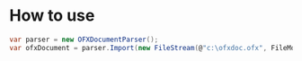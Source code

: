 # How to use

```C#
var parser = new OFXDocumentParser();
var ofxDocument = parser.Import(new FileStream(@"c:\ofxdoc.ofx", FileMode.Open));
```